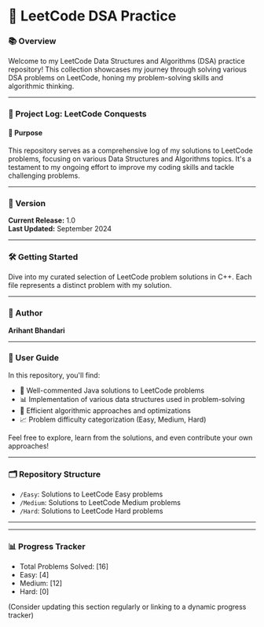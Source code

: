 # 🚀 LeetCode DSA Practice

### 📚 Overview
Welcome to my LeetCode Data Structures and Algorithms (DSA) practice repository! This collection showcases my journey through solving various DSA problems on LeetCode, honing my problem-solving skills and algorithmic thinking.

---

### 📝 Project Log: LeetCode Conquests

#### 🎯 Purpose
This repository serves as a comprehensive log of my solutions to LeetCode problems, focusing on various Data Structures and Algorithms topics. It's a testament to my ongoing effort to improve my coding skills and tackle challenging problems.

---

### 📅 Version
**Current Release:** 1.0  
**Last Updated:** September 2024

---

### 🛠️ Getting Started
Dive into my curated selection of LeetCode problem solutions in C++. Each file represents a distinct problem with my solution.

---

### 👤 Author
**Arihant Bhandari**

---

### 📖 User Guide
In this repository, you'll find:
- 🤖 Well-commented Java solutions to LeetCode problems
- 📊 Implementation of various data structures used in problem-solving
- 🧠 Efficient algorithmic approaches and optimizations
- 📈 Problem difficulty categorization (Easy, Medium, Hard)

Feel free to explore, learn from the solutions, and even contribute your own approaches!

---

### 🗂️ Repository Structure
- `/Easy`: Solutions to LeetCode Easy problems
- `/Medium`: Solutions to LeetCode Medium problems
- `/Hard`: Solutions to LeetCode Hard problems

---

---

### 📊 Progress Tracker
- Total Problems Solved: [16]
- Easy: [4]
- Medium: [12]
- Hard: [0]

(Consider updating this section regularly or linking to a dynamic progress tracker)